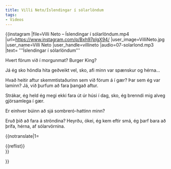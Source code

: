 ```yaml
---
title: Villi Neto/Íslendingar í sólarlöndum
tags:
- Videos
---
```


{{instagram
|file=Villi Neto – Íslendingar í sólarlöndum.mp4
|url=https://www.instagram.com/p/Bxh97plgX94/
|user_image=VilliNeto.jpg
|user_name=Villi Neto
|user_handle=villineto
|audio=07-solarlond.mp3
|text=
'''Íslendingar í sólarlöndum'''

Hvert förum við í morgunmat? Burger King?

Já ég sko höndla hita geðveikt vel, sko, afi minn var spænskur og hérna...

Hvað heitir aftur skemmtistaðurinn sem við fórum á í gær? Þar sem ég var laminn? Já, við þurfum að fara þangað aftur.

Strákar, ég held ég megi ekki fara út úr húsi í dag, sko, ég brenndi mig alveg gjörsamlega í gær.

Er einhver búinn að sjá sombreró-hattinn minn?

Eruð þið að fara á ströndina? Heyrðu, ókei, ég kem eftir smá, ég þarf bara að þrífa, hérna, af sólarvörnina.

{{notranslate|1=
<div class="video-explanation">
{{reflist}}
</div>
}}

}}

